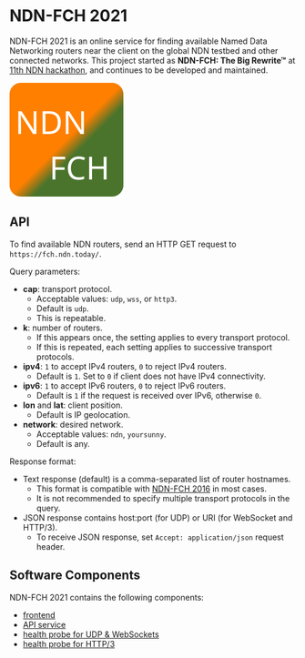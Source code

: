 # NDN-FCH 2021

NDN-FCH 2021 is an online service for finding available Named Data Networking routers near the client on the global NDN testbed and other connected networks.
This project started as **NDN-FCH: The Big Rewrite™** at [11th NDN hackathon](https://11th-ndn-hackathon.named-data.net), and continues to be developed and maintained.

![NDN-FCH 2021 logo](logo.svg)

## API

To find available NDN routers, send an HTTP GET request to `https://fch.ndn.today/`.

Query parameters:

* **cap**: transport protocol.
  * Acceptable values: `udp`, `wss`, or `http3`.
  * Default is `udp`.
  * This is repeatable.
* **k**: number of routers.
  * If this appears once, the setting applies to every transport protocol.
  * If this is repeated, each setting applies to successive transport protocols.
* **ipv4**: `1` to accept IPv4 routers, `0` to reject IPv4 routers.
  * Default is `1`. Set to `0` if client does not have IPv4 connectivity.
* **ipv6**: `1` to accept IPv6 routers, `0` to reject IPv6 routers.
  * Default is `1` if the request is received over IPv6, otherwise `0`.
* **lon** and **lat**: client position.
  * Default is IP geolocation.
* **network**: desired network.
  * Acceptable values: `ndn`, `yoursunny`.
  * Default is any.

Response format:

* Text response (default) is a comma-separated list of router hostnames.
  * This format is compatible with [NDN-FCH 2016](https://github.com/named-data/ndn-fch) in most cases.
  * It is not recommended to specify multiple transport protocols in the query.
* JSON response contains host:port (for UDP) or URI (for WebSocket and HTTP/3).
  * To receive JSON response, set `Accept: application/json` request header.

## Software Components

NDN-FCH 2021 contains the following components:

* [frontend](https://github.com/11th-ndn-hackathon/ndn-fch-worker)
* [API service](https://github.com/11th-ndn-hackathon/ndn-fch)
* [health probe for UDP & WebSockets](https://github.com/11th-ndn-hackathon/ndn-fch-health)
* [health probe for HTTP/3](https://github.com/yoursunny/NDN-QUIC-gateway)
